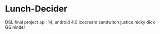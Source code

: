 # Lunch-Decider
DSL final project
api: 14, android 4.0 icecream sandwitch
justice nicky dick
GGininder
